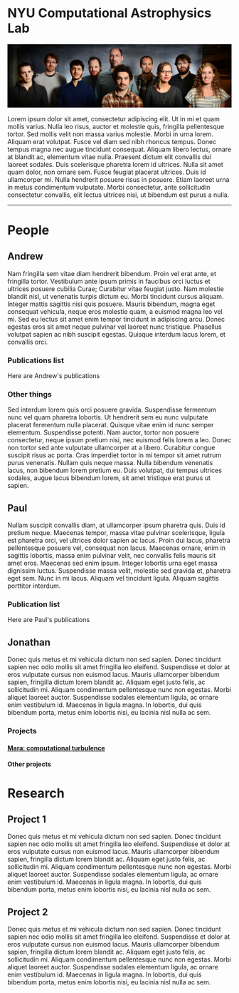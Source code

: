
# NYU Computational Astrophysics Lab
![CAL group](group.jpeg "Title of the image")

Lorem ipsum dolor sit amet, consectetur adipiscing elit. Ut in mi et quam mollis
varius. Nulla leo risus, auctor et molestie quis, fringilla pellentesque
tortor. Sed mollis velit non massa varius molestie. Morbi in urna lorem. Aliquam
erat volutpat. Fusce vel diam sed nibh rhoncus tempus. Donec tempus magna nec
augue tincidunt consequat. Aliquam libero lectus, ornare at blandit ac,
elementum vitae nulla. Praesent dictum elit convallis dui laoreet sodales. Duis
scelerisque pharetra lorem id ultrices. Nulla sit amet quam dolor, non ornare
sem. Fusce feugiat placerat ultrices. Duis id ullamcorper mi. Nulla hendrerit
posuere risus in posuere. Etiam laoreet urna in metus condimentum
vulputate. Morbi consectetur, ante sollicitudin consectetur convallis, elit
lectus ultrices nisi, ut bibendum est purus a nulla.

---

# People

## Andrew

Nam fringilla sem vitae diam hendrerit bibendum. Proin vel erat ante, et
fringilla tortor. Vestibulum ante ipsum primis in faucibus orci luctus et
ultrices posuere cubilia Curae; Curabitur vitae feugiat justo. Nam molestie
blandit nisl, ut venenatis turpis dictum eu. Morbi tincidunt cursus
aliquam. Integer mattis sagittis nisi quis posuere. Mauris bibendum, magna eget
consequat vehicula, neque eros molestie quam, a euismod magna leo vel mi. Sed eu
lectus sit amet enim tempor tincidunt in adipiscing arcu. Donec egestas eros sit
amet neque pulvinar vel laoreet nunc tristique. Phasellus volutpat sapien ac
nibh suscipit egestas. Quisque interdum lacus lorem, et convallis orci.

### Publications list

Here are Andrew's publications

### Other things

Sed interdum lorem quis orci posuere gravida. Suspendisse fermentum nunc vel
quam pharetra lobortis. Ut hendrerit sem eu nunc vulputate placerat fermentum
nulla placerat. Quisque vitae enim id nunc semper elementum. Suspendisse
potenti. Nam auctor, tortor non posuere consectetur, neque ipsum pretium nisi,
nec euismod felis lorem a leo. Donec non tortor sed ante vulputate ullamcorper
at a libero. Curabitur congue suscipit risus ac porta. Cras imperdiet tortor in
mi tempor sit amet rutrum purus venenatis. Nullam quis neque massa. Nulla
bibendum venenatis lacus, non bibendum lorem pretium eu. Duis volutpat, dui
tempus ultrices sodales, augue lacus bibendum lorem, sit amet tristique erat
purus ut sapien.

## Paul

Nullam suscipit convallis diam, at ullamcorper ipsum pharetra quis. Duis id
pretium neque. Maecenas tempor, massa vitae pulvinar scelerisque, ligula est
pharetra orci, vel ultrices dolor sapien ac lacus. Proin dui lacus, pharetra
pellentesque posuere vel, consequat non lacus. Maecenas ornare, enim in sagittis
lobortis, massa enim pulvinar velit, nec convallis felis mauris sit amet
eros. Maecenas sed enim ipsum. Integer lobortis urna eget massa dignissim
luctus. Suspendisse massa velit, molestie sed gravida et, pharetra eget
sem. Nunc in mi lacus. Aliquam vel tincidunt ligula. Aliquam sagittis porttitor
interdum.

### Publication list

Here are Paul's publications

## Jonathan

Donec quis metus et mi vehicula dictum non sed sapien. Donec tincidunt sapien
nec odio mollis sit amet fringilla leo eleifend. Suspendisse et dolor at eros
vulputate cursus non euismod lacus. Mauris ullamcorper bibendum sapien,
fringilla dictum lorem blandit ac. Aliquam eget justo felis, ac sollicitudin
mi. Aliquam condimentum pellentesque nunc non egestas. Morbi aliquet laoreet
auctor. Suspendisse sodales elementum ligula, ac ornare enim vestibulum
id. Maecenas in ligula magna. In lobortis, dui quis bibendum porta, metus enim
lobortis nisi, eu lacinia nisl nulla ac sem.

### Projects

#### [Mara: computational turbulence](http://jzrake.github.com/ctf)

#### Other projects

# Research

## Project 1

Donec quis metus et mi vehicula dictum non sed sapien. Donec tincidunt sapien
nec odio mollis sit amet fringilla leo eleifend. Suspendisse et dolor at eros
vulputate cursus non euismod lacus. Mauris ullamcorper bibendum sapien,
fringilla dictum lorem blandit ac. Aliquam eget justo felis, ac sollicitudin
mi. Aliquam condimentum pellentesque nunc non egestas. Morbi aliquet laoreet
auctor. Suspendisse sodales elementum ligula, ac ornare enim vestibulum
id. Maecenas in ligula magna. In lobortis, dui quis bibendum porta, metus enim
lobortis nisi, eu lacinia nisl nulla ac sem.

## Project 2

Donec quis metus et mi vehicula dictum non sed sapien. Donec tincidunt sapien
nec odio mollis sit amet fringilla leo eleifend. Suspendisse et dolor at eros
vulputate cursus non euismod lacus. Mauris ullamcorper bibendum sapien,
fringilla dictum lorem blandit ac. Aliquam eget justo felis, ac sollicitudin
mi. Aliquam condimentum pellentesque nunc non egestas. Morbi aliquet laoreet
auctor. Suspendisse sodales elementum ligula, ac ornare enim vestibulum
id. Maecenas in ligula magna. In lobortis, dui quis bibendum porta, metus enim
lobortis nisi, eu lacinia nisl nulla ac sem.
